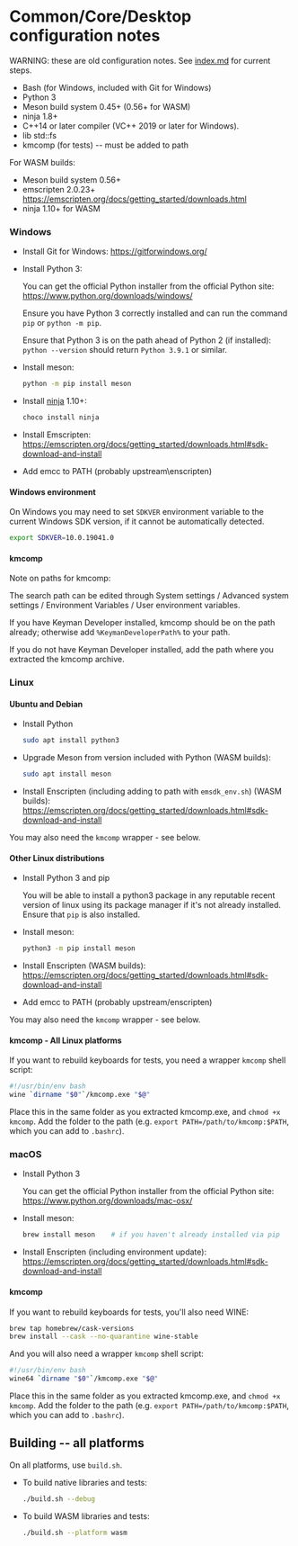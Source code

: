 # Common/Core/Desktop configuration notes

WARNING: these are old configuration notes. See [index.md](../index.md) for current steps.

- Bash (for Windows, included with Git for Windows)
- Python 3
- Meson build system 0.45+ (0.56+ for WASM)
- ninja 1.8+
- C++14 or later compiler (VC++ 2019 or later for Windows).
- lib std::fs
- kmcomp (for tests) -- must be added to path

For WASM builds:
- Meson build system 0.56+
- emscripten 2.0.23+ <https://emscripten.org/docs/getting_started/downloads.html>
- ninja 1.10+ for WASM

### Windows

* Install Git for Windows: <https://gitforwindows.org/>

* Install Python 3:

  You can get the official Python installer from the official Python site:
  <https://www.python.org/downloads/windows/>

  Ensure you have Python 3 correctly installed and can run the command `pip` or
  `python -m pip`.

  Ensure that Python 3 is on the path ahead of Python 2 (if installed):
  `python --version` should return `Python 3.9.1` or similar.

* Install meson:

  ```bash
  python -m pip install meson
  ```

* Install [ninja](https://ninja-build.org/) 1.10+:

  ```bash
  choco install ninja
  ```

* Install Emscripten:
  <https://emscripten.org/docs/getting_started/downloads.html#sdk-download-and-install>

* Add emcc to PATH (probably upstream\enscripten)

#### Windows environment

On Windows you may need to set `SDKVER` environment variable to the current
Windows SDK version, if it cannot be automatically detected.

```bash
export SDKVER=10.0.19041.0
```

#### kmcomp

Note on paths for kmcomp:

The search path can be edited through System settings / Advanced system settings
/ Environment Variables / User environment variables.

If you have Keyman Developer installed, kmcomp should be on the path already;
otherwise add `%KeymanDeveloperPath%` to your path.

If you do not have Keyman Developer installed, add the path where you extracted
the kmcomp archive.

### Linux

#### Ubuntu and Debian

* Install Python

  ```bash
  sudo apt install python3
  ```

* Upgrade Meson from version included with Python (WASM builds):

  ```bash
  sudo apt install meson
  ```

* Install Enscripten (including adding to path with `emsdk_env.sh`)  (WASM builds):
  <https://emscripten.org/docs/getting_started/downloads.html#sdk-download-and-install>

You may also need the `kmcomp` wrapper - see below.

#### Other Linux distributions

* Install Python 3 and pip

  You will be able to install a python3 package in any reputable recent version of
  linux using its package manager if it's not already installed. Ensure that `pip`
  is also installed.

* Install meson:

  ```bash
  python3 -m pip install meson
  ```

* Install Enscripten (WASM builds):
  <https://emscripten.org/docs/getting_started/downloads.html#sdk-download-and-install>

* Add emcc to PATH (probably upstream/enscripten)

You may also need the `kmcomp` wrapper - see below.

#### kmcomp - All Linux platforms

If you want to rebuild keyboards for tests, you need a wrapper `kmcomp` shell
script:

```bash
#!/usr/bin/env bash
wine `dirname "$0"`/kmcomp.exe "$@"
```

Place this in the same folder as you extracted kmcomp.exe, and
`chmod +x kmcomp`. Add the folder to the path (e.g.
`export PATH=/path/to/kmcomp:$PATH`, which you can add to `.bashrc`).

### macOS

* Install Python 3

  You can get the official Python installer from the official Python site:
  <https://www.python.org/downloads/mac-osx/>

* Install meson:

  ```bash
  brew install meson    # if you haven't already installed via pip
  ```

* Install Enscripten (including environment update):
  <https://emscripten.org/docs/getting_started/downloads.html#sdk-download-and-install>

#### kmcomp

If you want to rebuild keyboards for tests, you'll also need WINE:

```bash
brew tap homebrew/cask-versions
brew install --cask --no-quarantine wine-stable
```

And you will also need a wrapper `kmcomp` shell script:

```bash
#!/usr/bin/env bash
wine64 `dirname "$0"`/kmcomp.exe "$@"
```

Place this in the same folder as you extracted kmcomp.exe, and
`chmod +x kmcomp`. Add the folder to the path (e.g.
`export PATH=/path/to/kmcomp:$PATH`, which you can add to `.bashrc`).

## Building -- all platforms

On all platforms, use `build.sh`.

* To build native libraries and tests:

  ```bash
  ./build.sh --debug
  ```

* To build WASM libraries and tests:

  ```bash
  ./build.sh --platform wasm
  ```
